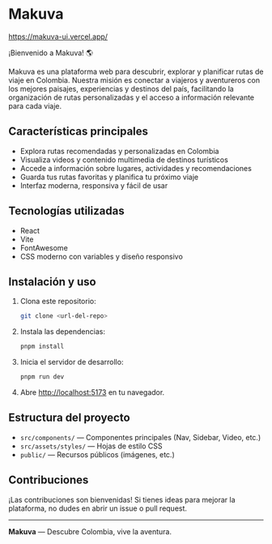 # Makuva

https://makuva-ui.vercel.app/

¡Bienvenido a Makuva! 🌎

Makuva es una plataforma web para descubrir, explorar y planificar rutas de viaje en Colombia. Nuestra misión es conectar a viajeros y aventureros con los mejores paisajes, experiencias y destinos del país, facilitando la organización de rutas personalizadas y el acceso a información relevante para cada viaje.

## Características principales
- Explora rutas recomendadas y personalizadas en Colombia
- Visualiza videos y contenido multimedia de destinos turísticos
- Accede a información sobre lugares, actividades y recomendaciones
- Guarda tus rutas favoritas y planifica tu próximo viaje
- Interfaz moderna, responsiva y fácil de usar

## Tecnologías utilizadas
- React
- Vite
- FontAwesome
- CSS moderno con variables y diseño responsivo

## Instalación y uso
1. Clona este repositorio:
   ```bash
   git clone <url-del-repo>
   ```
2. Instala las dependencias:
   ```bash
   pnpm install
   ```
3. Inicia el servidor de desarrollo:
   ```bash
   pnpm run dev
   ```
4. Abre [http://localhost:5173](http://localhost:5173) en tu navegador.

## Estructura del proyecto
- `src/components/` — Componentes principales (Nav, Sidebar, Video, etc.)
- `src/assets/styles/` — Hojas de estilo CSS
- `public/` — Recursos públicos (imágenes, etc.)

## Contribuciones
¡Las contribuciones son bienvenidas! Si tienes ideas para mejorar la plataforma, no dudes en abrir un issue o pull request.

---

**Makuva** — Descubre Colombia, vive la aventura.
